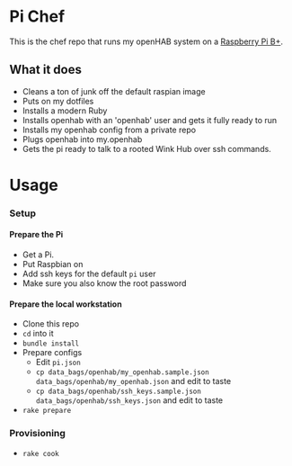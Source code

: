 # Pi Chef

This is the chef repo that runs my openHAB system on a [Raspberry Pi B+](https://www.amazon.com/gp/product/B00LPESRUK/?tag=cc0a0-20).

## What it does

- Cleans a ton of junk off the default raspian image
- Puts on my dotfiles
- Installs a modern Ruby
- Installs openhab with an 'openhab' user and gets it fully ready to run
- Installs my openhab config from a private repo
- Plugs openhab into my.openhab
- Gets the pi ready to talk to a rooted Wink Hub over ssh commands.

# Usage

### Setup

#### Prepare the Pi

- Get a Pi.
- Put Raspbian on
- Add ssh keys for the default `pi` user
- Make sure you also know the root password

#### Prepare the local workstation

- Clone this repo
- `cd` into it
- `bundle install`
- Prepare configs
  - Edit `pi.json`
  - `cp data_bags/openhab/my_openhab.sample.json data_bags/openhab/my_openhab.json` and edit to taste
  - `cp data_bags/openhab/ssh_keys.sample.json data_bags/openhab/ssh_keys.json` and edit to taste
- `rake prepare`

### Provisioning

- `rake cook`
